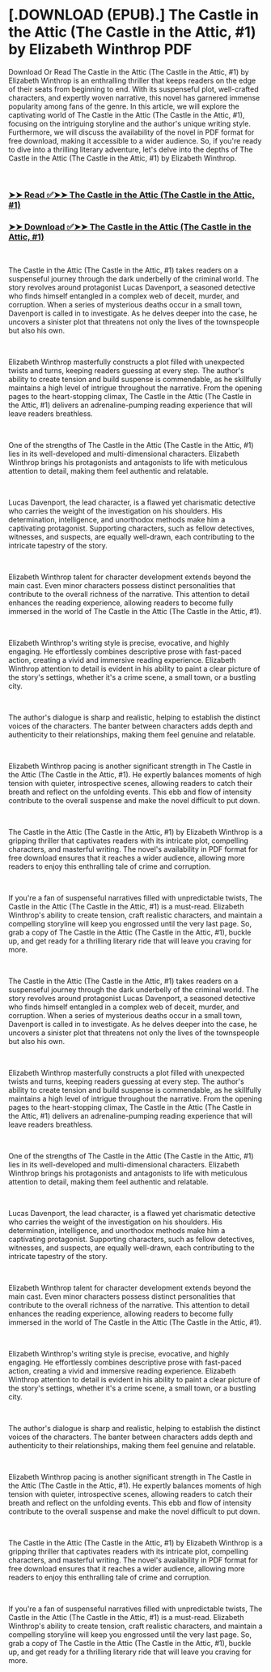 # [.DOWNLOAD (EPUB).] The Castle in the Attic (The Castle in the Attic, #1) by Elizabeth Winthrop PDF

<p>Download Or Read The Castle in the Attic (The Castle in the Attic, #1) by Elizabeth Winthrop is an enthralling thriller that keeps readers on the edge of their seats from beginning to end. With its suspenseful plot, well-crafted characters, and expertly woven narrative, this novel has garnered immense popularity among fans of the genre. In this article, we will explore the captivating world of The Castle in the Attic (The Castle in the Attic, #1), focusing on the intriguing storyline and the author's unique writing style. Furthermore, we will discuss the availability of the novel in PDF format for free download, making it accessible to a wider audience. So, if you're ready to dive into a thrilling literary adventure, let's delve into the depths of The Castle in the Attic (The Castle in the Attic, #1) by Elizabeth Winthrop.</p>
<p>&nbsp;</p>

### [➤➤ Read ✅➤➤ The Castle in the Attic (The Castle in the Attic, #1)](https://pdf2worldwide.blogspot.com/id/816752)

### [➤➤ Download ✅➤➤ The Castle in the Attic (The Castle in the Attic, #1)](https://pdf2worldwide.blogspot.com/id/816752)

<p>&nbsp;</p>
<p>The Castle in the Attic (The Castle in the Attic, #1) takes readers on a suspenseful journey through the dark underbelly of the criminal world. The story revolves around protagonist Lucas Davenport, a seasoned detective who finds himself entangled in a complex web of deceit, murder, and corruption. When a series of mysterious deaths occur in a small town, Davenport is called in to investigate. As he delves deeper into the case, he uncovers a sinister plot that threatens not only the lives of the townspeople but also his own.</p>
<p>&nbsp;</p>
<p>Elizabeth Winthrop masterfully constructs a plot filled with unexpected twists and turns, keeping readers guessing at every step. The author's ability to create tension and build suspense is commendable, as he skillfully maintains a high level of intrigue throughout the narrative. From the opening pages to the heart-stopping climax, The Castle in the Attic (The Castle in the Attic, #1) delivers an adrenaline-pumping reading experience that will leave readers breathless.</p>
<p>&nbsp;</p>
<p>One of the strengths of The Castle in the Attic (The Castle in the Attic, #1) lies in its well-developed and multi-dimensional characters. Elizabeth Winthrop brings his protagonists and antagonists to life with meticulous attention to detail, making them feel authentic and relatable.</p>
<p>&nbsp;</p>
<p>Lucas Davenport, the lead character, is a flawed yet charismatic detective who carries the weight of the investigation on his shoulders. His determination, intelligence, and unorthodox methods make him a captivating protagonist. Supporting characters, such as fellow detectives, witnesses, and suspects, are equally well-drawn, each contributing to the intricate tapestry of the story.</p>
<p>&nbsp;</p>
<p>Elizabeth Winthrop talent for character development extends beyond the main cast. Even minor characters possess distinct personalities that contribute to the overall richness of the narrative. This attention to detail enhances the reading experience, allowing readers to become fully immersed in the world of The Castle in the Attic (The Castle in the Attic, #1).</p>
<p>&nbsp;</p>
<p>Elizabeth Winthrop's writing style is precise, evocative, and highly engaging. He effortlessly combines descriptive prose with fast-paced action, creating a vivid and immersive reading experience. Elizabeth Winthrop attention to detail is evident in his ability to paint a clear picture of the story's settings, whether it's a crime scene, a small town, or a bustling city.</p>
<p>&nbsp;</p>
<p>The author's dialogue is sharp and realistic, helping to establish the distinct voices of the characters. The banter between characters adds depth and authenticity to their relationships, making them feel genuine and relatable.</p>
<p>&nbsp;</p>
<p>Elizabeth Winthrop pacing is another significant strength in The Castle in the Attic (The Castle in the Attic, #1). He expertly balances moments of high tension with quieter, introspective scenes, allowing readers to catch their breath and reflect on the unfolding events. This ebb and flow of intensity contribute to the overall suspense and make the novel difficult to put down.</p>
<p>&nbsp;</p>
<p>The Castle in the Attic (The Castle in the Attic, #1) by Elizabeth Winthrop is a gripping thriller that captivates readers with its intricate plot, compelling characters, and masterful writing. The novel's availability in PDF format for free download ensures that it reaches a wider audience, allowing more readers to enjoy this enthralling tale of crime and corruption.</p>
<p>&nbsp;</p>
<p>If you're a fan of suspenseful narratives filled with unpredictable twists, The Castle in the Attic (The Castle in the Attic, #1) is a must-read. Elizabeth Winthrop's ability to create tension, craft realistic characters, and maintain a compelling storyline will keep you engrossed until the very last page. So, grab a copy of The Castle in the Attic (The Castle in the Attic, #1), buckle up, and get ready for a thrilling literary ride that will leave you craving for more.</p>
<p>&nbsp;</p>
<p>The Castle in the Attic (The Castle in the Attic, #1) takes readers on a suspenseful journey through the dark underbelly of the criminal world. The story revolves around protagonist Lucas Davenport, a seasoned detective who finds himself entangled in a complex web of deceit, murder, and corruption. When a series of mysterious deaths occur in a small town, Davenport is called in to investigate. As he delves deeper into the case, he uncovers a sinister plot that threatens not only the lives of the townspeople but also his own.</p>
<p>&nbsp;</p>
<p>Elizabeth Winthrop masterfully constructs a plot filled with unexpected twists and turns, keeping readers guessing at every step. The author's ability to create tension and build suspense is commendable, as he skillfully maintains a high level of intrigue throughout the narrative. From the opening pages to the heart-stopping climax, The Castle in the Attic (The Castle in the Attic, #1) delivers an adrenaline-pumping reading experience that will leave readers breathless.</p>
<p>&nbsp;</p>
<p>One of the strengths of The Castle in the Attic (The Castle in the Attic, #1) lies in its well-developed and multi-dimensional characters. Elizabeth Winthrop brings his protagonists and antagonists to life with meticulous attention to detail, making them feel authentic and relatable.</p>
<p>&nbsp;</p>
<p>Lucas Davenport, the lead character, is a flawed yet charismatic detective who carries the weight of the investigation on his shoulders. His determination, intelligence, and unorthodox methods make him a captivating protagonist. Supporting characters, such as fellow detectives, witnesses, and suspects, are equally well-drawn, each contributing to the intricate tapestry of the story.</p>
<p>&nbsp;</p>
<p>Elizabeth Winthrop talent for character development extends beyond the main cast. Even minor characters possess distinct personalities that contribute to the overall richness of the narrative. This attention to detail enhances the reading experience, allowing readers to become fully immersed in the world of The Castle in the Attic (The Castle in the Attic, #1).</p>
<p>&nbsp;</p>
<p>Elizabeth Winthrop's writing style is precise, evocative, and highly engaging. He effortlessly combines descriptive prose with fast-paced action, creating a vivid and immersive reading experience. Elizabeth Winthrop attention to detail is evident in his ability to paint a clear picture of the story's settings, whether it's a crime scene, a small town, or a bustling city.</p>
<p>&nbsp;</p>
<p>The author's dialogue is sharp and realistic, helping to establish the distinct voices of the characters. The banter between characters adds depth and authenticity to their relationships, making them feel genuine and relatable.</p>
<p>&nbsp;</p>
<p>Elizabeth Winthrop pacing is another significant strength in The Castle in the Attic (The Castle in the Attic, #1). He expertly balances moments of high tension with quieter, introspective scenes, allowing readers to catch their breath and reflect on the unfolding events. This ebb and flow of intensity contribute to the overall suspense and make the novel difficult to put down.</p>
<p>&nbsp;</p>
<p>The Castle in the Attic (The Castle in the Attic, #1) by Elizabeth Winthrop is a gripping thriller that captivates readers with its intricate plot, compelling characters, and masterful writing. The novel's availability in PDF format for free download ensures that it reaches a wider audience, allowing more readers to enjoy this enthralling tale of crime and corruption.</p>
<p>&nbsp;</p>
<p>If you're a fan of suspenseful narratives filled with unpredictable twists, The Castle in the Attic (The Castle in the Attic, #1) is a must-read. Elizabeth Winthrop's ability to create tension, craft realistic characters, and maintain a compelling storyline will keep you engrossed until the very last page. So, grab a copy of The Castle in the Attic (The Castle in the Attic, #1), buckle up, and get ready for a thrilling literary ride that will leave you craving for more.</p>
<p>&nbsp;</p>

